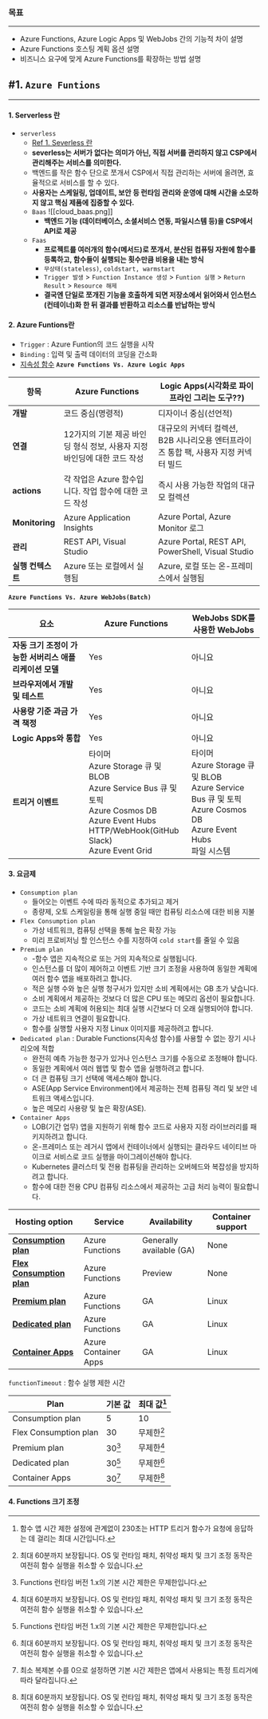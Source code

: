 ### 목표
---
- Azure Functions, Azure Logic Apps 및 WebJobs 간의 기능적 차이 설명
- Azure Functions 호스팅 계획 옵션 설명
- 비즈니스 요구에 맞게 Azure Functions를 확장하는 방법 설명
## #1. `Azure Funtions`
---
#### 1. Serverless 란
- `serverless`
	- [Ref 1. Severless 란](https://inpa.tistory.com/entry/WEB-%F0%9F%8C%90-%EC%84%9C%EB%B2%84%EB%A6%AC%EC%8A%A4ServerLess-%EA%B0%9C%EB%85%90-%F0%9F%92%AF-%EC%B4%9D%EC%A0%95%EB%A6%AC-BaaS-FaaS)
	- **severless는 서버가 없다는 의미가 아닌, 직접 서버를 관리하지 않고 CSP에서 관리해주는 서비스를 의미한다.**
	- 백엔드를 작은 함수 단으로 쪼개서 CSP에서 직접 관리하는 서버에 올려면, 효율적으로 서비스를 할 수 있다.
	- **사용자는 스케일링, 업데이트, 보안 등 런타임 관리와 운영에 대해 시간을 소모하지 않고 핵심 제품에 집중할 수 있다.**
	- `Baas`
		![[cloud_baas.png]]
		- **백엔드 기능 (데이터베이스, 소셜서비스 연동, 파일시스템 등)을 CSP에서 API로 제공**
	- `Faas`
		- **프로젝트를 여러개의 함수(메서드)로 쪼개서, 분산된 컴퓨팅 자원에 함수를 등록하고, 함수들이 실행되는 횟수만큼 비용을 내는 방식**
		- `무상태(stateless)`, `coldstart, warmstart`
		- `Trigger 발생` > `Function Instance 생성` > `Funtion 실행` > `Return Result` > `Resource 해제`
		- **결국엔 단일로 쪼개진 기능을 호출하게 되면 저장소에서 읽어와서 인스턴스(컨테이너)화 한 뒤 결과를 반환하고 리소스를 반납하는 방식**
#### 2. Azure Funtions란
- `Trigger` : Azure Funtion의 코드 실행을 시작
- `Binding` : 입력 및 출력 데이터의 코딩을 간소화
- [지속성 함수](https://learn.microsoft.com/ko-kr/azure/azure-functions/durable/durable-functions-overview?tabs=in-process%2Cnodejs-v3%2Cv1-model&pivots=java)
**`Azure Functions Vs. Azure Logic Apps`**

| 항목             | Azure Functions                             | Logic Apps(시각화로 파이프라인 그리는 도구??)                    |
| -------------- | ------------------------------------------- | -------------------------------------------------- |
| **개발**         | 코드 중심(명령적)                                  | 디자이너 중심(선언적)                                       |
| **연결**         | 12가지의 기본 제공 바인딩 형식 정보, 사용자 지정 바인딩에 대한 코드 작성 | 대규모의 커넥터 컬렉션, B2B 시나리오용 엔터프라이즈 통합 팩, 사용자 지정 커넥터 빌드 |
| **actions**    | 각 작업은 Azure 함수입니다. 작업 함수에 대한 코드 작성          | 즉시 사용 가능한 작업의 대규모 컬렉션                              |
| **Monitoring** | Azure Application Insights                  | Azure Portal, Azure Monitor 로그                     |
| **관리**         | REST API, Visual Studio                     | Azure Portal, REST API, PowerShell, Visual Studio  |
| **실행 컨텍스트**    | Azure 또는 로컬에서 실행됨                           | Azure, 로컬 또는 온-프레미스에서 실행됨                          |
**`Azure Functions Vs. Azure WebJobs(Batch)`**

| 요소                               | Azure Functions                                                                                                                                                     | WebJobs SDK를 사용한 WebJobs                                                                                             |
| -------------------------------- | ------------------------------------------------------------------------------------------------------------------------------------------------------------------- | -------------------------------------------------------------------------------------------------------------------- |
| **자동 크기 조정이 가능한 서버리스 애플리케이션 모델** | Yes                                                                                                                                                                 | 아니요                                                                                                                  |
| **브라우저에서 개발 및 테스트**              | Yes                                                                                                                                                                 | 아니요                                                                                                                  |
| **사용량 기준 과금 가격 책정**              | Yes                                                                                                                                                                 | 아니요                                                                                                                  |
| **Logic Apps와 통합**               | Yes                                                                                                                                                                 | 아니요                                                                                                                  |
| **트리거 이벤트**                      | 타이머  <br>Azure Storage 큐 및 BLOB  <br>Azure Service Bus 큐 및 토픽  <br>Azure Cosmos DB  <br>Azure Event Hubs  <br>HTTP/WebHook(GitHub  <br>Slack)  <br>Azure Event Grid | 타이머  <br>Azure Storage 큐 및 BLOB  <br>Azure Service Bus 큐 및 토픽  <br>Azure Cosmos DB  <br>Azure Event Hubs  <br>파일 시스템 |
#### 3. 요금제
- `Consumption plan`
	- 들어오는 이벤트 수에 따라 동적으로 추가되고 제거
	- 종량제, 오토 스케일링을 통해 실행 중일 때만 컴퓨팅 리소스에 대한 비용 지불
- `Flex Consumption plan`
	- 가상 네트워크, 컴퓨팅 선택을 통해 높은 확장 가능
	- 미리 프로비저닝 할 인스턴스 수를 지정하여 `cold start`를 줄일 수 있음
- `Premium plan`
	- -함수 앱은 지속적으로 또는 거의 지속적으로 실행됩니다.
	- 인스턴스를 더 많이 제어하고 이벤트 기반 크기 조정을 사용하여 동일한 계획에 여러 함수 앱을 배포하려고 합니다.
	- 적은 실행 수와 높은 실행 청구서가 있지만 소비 계획에서는 GB 초가 낮습니다.
	- 소비 계획에서 제공하는 것보다 더 많은 CPU 또는 메모리 옵션이 필요합니다.
	- 코드는 소비 계획에 허용되는 최대 실행 시간보다 더 오래 실행되어야 합니다.
	- 가상 네트워크 연결이 필요합니다.
	- 함수를 실행할 사용자 지정 Linux 이미지를 제공하려고 합니다.
- `Dedicated plan` : Durable Functions(지속성 함수)를 사용할 수 없는 장기 시나리오에 적합
	- 완전히 예측 가능한 청구가 있거나 인스턴스 크기를 수동으로 조정해야 합니다.
	- 동일한 계획에서 여러 웹앱 및 함수 앱을 실행하려고 합니다.
	- 더 큰 컴퓨팅 크기 선택에 액세스해야 합니다.
	- ASE(App Service Environment)에서 제공하는 전체 컴퓨팅 격리 및 보안 네트워크 액세스입니다.
	- 높은 메모리 사용량 및 높은 확장(ASE).
- `Container Apps`
	- LOB(기간 업무) 앱을 지원하기 위해 함수 코드로 사용자 지정 라이브러리를 패키지하려고 합니다.
	- 온-프레미스 또는 레거시 앱에서 컨테이너에서 실행되는 클라우드 네이티브 마이크로 서비스로 코드 실행을 마이그레이션해야 합니다.
	- Kubernetes 클러스터 및 전용 컴퓨팅을 관리하는 오버헤드와 복잡성을 방지하려고 합니다.
	- 함수에 대한 전용 CPU 컴퓨팅 리소스에서 제공하는 고급 처리 능력이 필요합니다.

| Hosting option                                                                                                 | Service              | Availability             | Container support |
| -------------------------------------------------------------------------------------------------------------- | -------------------- | ------------------------ | ----------------- |
| **[Consumption plan](https://learn.microsoft.com/ko-kr/azure/azure-functions/consumption-plan)**               | Azure Functions      | Generally available (GA) | None              |
| **[Flex Consumption plan](https://learn.microsoft.com/ko-kr/azure/azure-functions/flex-consumption-plan)**     | Azure Functions      | Preview                  | None              |
| **[Premium plan](https://learn.microsoft.com/ko-kr/azure/azure-functions/functions-premium-plan)**             | Azure Functions      | GA                       | Linux             |
| **[Dedicated plan](https://learn.microsoft.com/ko-kr/azure/azure-functions/dedicated-plan)**                   | Azure Functions      | GA                       | Linux             |
| **[Container Apps](https://learn.microsoft.com/ko-kr/azure/azure-functions/functions-container-apps-hosting)** | Azure Container Apps | GA                       | Linux             |
`functionTimeout` : 함수 실행 제한 시간

| Plan                  | 기본 값   | 최대 값[^1] |
| --------------------- | ------ | -------- |
| Consumption plan      | 5      | 10       |
| Flex Consumption plan | 30     | 무제한[^3]  |
| Premium plan          | 30[^2] | 무제한[^3]  |
| Dedicated plan        | 30[^2] | 무제한[^3]  |
| Container Apps        | 30[^4] | 무제한[^3]  |
[^1]: 함수 앱 시간 제한 설정에 관계없이 230초는 HTTP 트리거 함수가 요청에 응답하는 데 걸리는 최대 시간입니다.
[^2]: Functions 런타임 버전 1.x의 기본 시간 제한은 무제한입니다.
[^3]: 최대 60분까지 보장됩니다. OS 및 런타임 패치, 취약성 패치 및 크기 조정 동작은 여전히 함수 실행을 취소할 수 있습니다.
[^4]: 최소 복제본 수를 0으로 설정하면 기본 시간 제한은 앱에서 사용되는 특정 트리거에 따라 달라집니다.

#### 4. Functions 크기 조정
